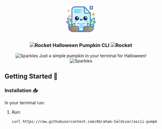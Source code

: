<div align="center">
  <a href="https://github.com/SenaThenu/readme-forge">
    <img src="https://github.com//SenaThenu/readme-forge/blob/main/src/assets/logo.svg?raw=true" alt="Repo Logo" height="100">
  </a>
</div>

<h3 align="center">
  <img src="https://media.giphy.com/media/v1.Y2lkPWVjZjA1ZTQ3c3UzdDF1bHJyOWlyeHBpc3JtZ25yd2FpbzN5MWd6aTZjNmIzZTRmdCZlcD12MV9zdGlja2Vyc19zZWFyY2gmY3Q9cw/4EFsYcrgHEbhUVt3k2/giphy.gif" alt="Rocket" width="25" height="25" />
  Halloween Pumpkin CLI 
  <img src="https://media.giphy.com/media/v1.Y2lkPWVjZjA1ZTQ3c3UzdDF1bHJyOWlyeHBpc3JtZ25yd2FpbzN5MWd6aTZjNmIzZTRmdCZlcD12MV9zdGlja2Vyc19zZWFyY2gmY3Q9cw/4EFsYcrgHEbhUVt3k2/giphy.gif" alt="Rocket" width="25" height="25" />
</h3>

<div align="center">
  <img src="https://raw.githubusercontent.com/Tarikul-Islam-Anik/Animated-Fluent-Emojis/master/Emojis/Activities/Sparkles.png" alt="Sparkles" width="25" height="25" />
  Just a simple pumpkin in your terminal for Halloween!
  <img src="https://raw.githubusercontent.com/Tarikul-Islam-Anik/Animated-Fluent-Emojis/master/Emojis/Activities/Sparkles.png" alt="Sparkles" width="25" height="25" />
</div>

## Getting Started 🌱


### Installation 📥

In your terminal run:


1. Run:
    ```bash
    curl https://raw.githubusercontent.com/Abraham-Saldivar/ascii-pumpkin/refs/heads/main/pumpkin.sh | bash 
    ```


